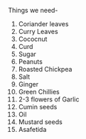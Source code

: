   Things we need-
1. Coriander leaves
2. Curry Leaves
3. Cococnut
4. Curd
5. Sugar
6. Peanuts
7. Roasted Chickpea
8. Salt
9. Ginger
10. Green Chillies
11. 2-3 flowers of Garlic
12. Cumin seeds
13. Oil
14. Mustard seeds
15. Asafetida
